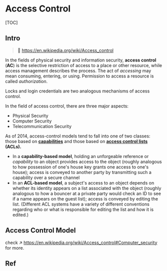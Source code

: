# Access Control

[TOC]



## Intro

> 🔗 https://en.wikipedia.org/wiki/Access_control

In the fields of physical security and information security, **access control** (**AC**) is the selective restriction of access to a place or other resource, while access management describes the process. The act of *accessing* may mean consuming, entering, or using. Permission to access a resource is called *authorization*.

Locks and login credentials are two analogous mechanisms of access control.

In the field of access control, there are three major aspects:

- Physical Security
- Computer Security
- Telecommunication Security

As of 2014, access-control models tend to fall into one of two classes: those based on [**capabilities**](https://en.wikipedia.org/wiki/Capability-based_security) and those based on **[access control lists](https://en.wikipedia.org/wiki/Access_control_lists) (ACLs).**

- In a **capability-based model**, holding an unforgeable reference or *capability* to an object provides access to the object (roughly analogous to how possession of one's house key grants one access to one's house); access is conveyed to another party by transmitting such a capability over a secure channel
- In an **ACL-based model**, a subject's access to an object depends on whether its identity appears on a list associated with the object (roughly analogous to how a bouncer at a private party would check an ID to see if a name appears on the guest list); access is conveyed by editing the list. (Different ACL systems have a variety of different conventions regarding who or what is responsible for editing the list and how it is edited.)



## Access Control Model

check ↗️ https://en.wikipedia.org/wiki/Access_control#Computer_security for more.



## Ref


